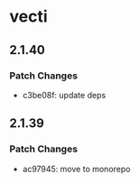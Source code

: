 # vecti

## 2.1.40

### Patch Changes

- c3be08f: update deps

## 2.1.39

### Patch Changes

- ac97945: move to monorepo
